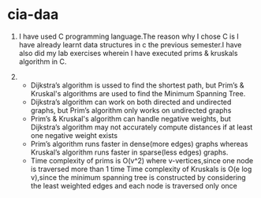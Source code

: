 # cia-daa
1. I have used C programming language.The reason why I chose C is I have already learnt data structures in c the previous semester.I have also did my lab exercises wherein I have executed prims & kruskals algorithm in C.

2. + Dijkstra’s algorithm is ussed to find the shortest path, but Prim’s & Kruskal's algorithms are used to find the Minimum Spanning Tree.
   + Dijkstra’s algorithm can work on both directed and undirected graphs, but Prim’s algorithm only works on undirected graphs
   + Prim’s & Kruskal's algorithm can handle negative weights, but Dijkstra’s algorithm may not accurately compute distances if at least one negative            weight exists
   + Prim’s algorithm runs faster in dense(more edges) graphs whereas Kruskal’s algorithm runs faster in sparse(less edges) graphs.
   + Time complexity of prims is O(v^2) where v-vertices,since one node is traversed more than 1 time
     Time complexity of Kruskals is O(e log v),since the minimum spanning tree is constructed by considering the least weighted edges and each node is          traversed only once
     
